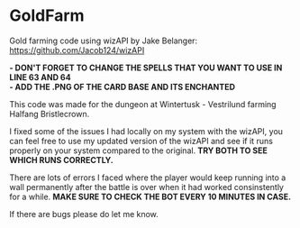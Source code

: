 # GoldFarm
Gold farming code using wizAPI by Jake Belanger:
https://github.com/Jacob124/wizAPI

**- DON'T FORGET TO CHANGE THE SPELLS THAT YOU WANT TO USE IN LINE 63 AND 64**\
**- ADD THE .PNG OF THE CARD BASE AND ITS ENCHANTED**

This code was made for the dungeon at Wintertusk - Vestrilund farming Halfang Bristlecrown.

I fixed some of the issues I had locally on my system with the wizAPI, you can feel free to use my updated version of the wizAPI and see if it runs properly on your system compared to the original. **TRY BOTH TO SEE WHICH RUNS CORRECTLY.**

There are lots of errors I faced where the player would keep running into a wall permanently after the battle is over when it had worked consinstently for a while. **MAKE SURE TO CHECK THE BOT EVERY 10 MINUTES IN CASE.**

If there are bugs please do let me know.
